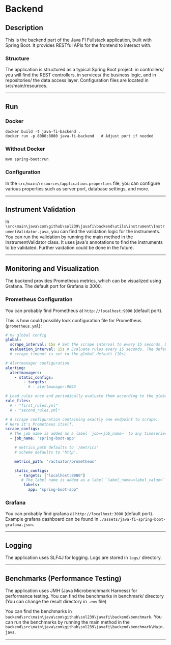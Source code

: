 # Backend

## Description

This is the backend part of the Java FI Fullstack application, built with Spring Boot. It provides RESTful APIs for the frontend to interact with.

### Structure

The application is structured as a typical Spring Boot project: in controllers/ you will find the REST controllers, in services/ the business logic, and in repositories/ the data access layer. Configuration files are located in src/main/resources.

---

## Run

### Docker

```shell
docker build -t java-fi-backend .
docker run -p 8080:8080 java-fi-backend   # Adjust port if needed
```
### Without Docker

```shell
mvn spring-boot:run
```

### Configuration

In the `src/main/resources/application.properties` file, you can configure various properties such as server port, database settings, and more.

---

## Instrument Validation

In `\src\main\java\com\github\sol239\javafi\backend\utils\instrument\InstrumentValidator.java`, you can find the validation logic for the instruments. You can run the validation by running the main method in the InstrumentValidator class.
It uses java's annotations to find the instruments to be validated. Further vaidation could be done in the future.  

---

## Monitoring and Visualization

The backend provides Prometheus metrics, which can be visualized using Grafana. The default port for Grafana is 3000.

### Prometheus Configuration

You can probably find Prometheus at `http://localhost:9090` (default port).

This is how could possibly look configuration file for Prometheus (`prometheus.yml`):

```yaml
# my global config
global:
  scrape_interval: 15s # Set the scrape interval to every 15 seconds. Default is every 1 minute.
  evaluation_interval: 15s # Evaluate rules every 15 seconds. The default is every 1 minute.
  # scrape_timeout is set to the global default (10s).

# Alertmanager configuration
alerting:
  alertmanagers:
    - static_configs:
        - targets:
          # - alertmanager:9093

# Load rules once and periodically evaluate them according to the global 'evaluation_interval'.
rule_files:
  # - "first_rules.yml"
  # - "second_rules.yml"

# A scrape configuration containing exactly one endpoint to scrape:
# Here it's Prometheus itself.
scrape_configs:
  # The job name is added as a label `job=<job_name>` to any timeseries scraped from this config.
  - job_name: 'spring-boot-app'

    # metrics_path defaults to '/metrics'
    # scheme defaults to 'http'.

    metrics_path: '/actuator/prometheus'

    static_configs:
      - targets: ["localhost:8080"]
       # The label name is added as a label `label_name=<label_value>` to any timeseries scraped from this config.
        labels:
          app: "spring-boot-app"
```

### Grafana

You can probably find grafana at `http://localhost:3000` (default port).
Example grafana dashboard can be found in `./assets/java-fi-spring-boot-grafana.json`.

---

## Logging

The application uses SLF4J for logging. Logs are stored in `logs/` directory.

---

## Benchmarks (Performance Testing)

The application uses JMH (Java Microbenchmark Harness) for performance testing. You can find the benchmarks in benchmark/ directory (You can change the result directory in `.env` file)

You can find the benchmarks in `backend\src\main\java\com\github\sol239\javafi\backend\benchmark`.
You can run the benchmarks by running the main method in the `backend\src\main\java\com\github\sol239\javafi\backend\benchmark\Main.java`.

---


